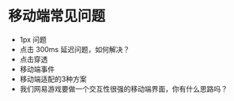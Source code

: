 # 移动端常见问题

- 1px 问题
- 点击 300ms 延迟问题，如何解决？
- 点击穿透
- 移动端事件
- 移动端适配的3种方案
- 我们网易游戏要做一个交互性很强的移动端界面，你有什么思路吗？
